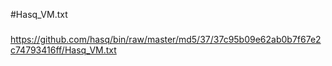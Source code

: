 #Hasq_VM.txt

###

https://github.com/hasq/bin/raw/master/md5/37/37c95b09e62ab0b7f67e2c74793416ff/Hasq_VM.txt
